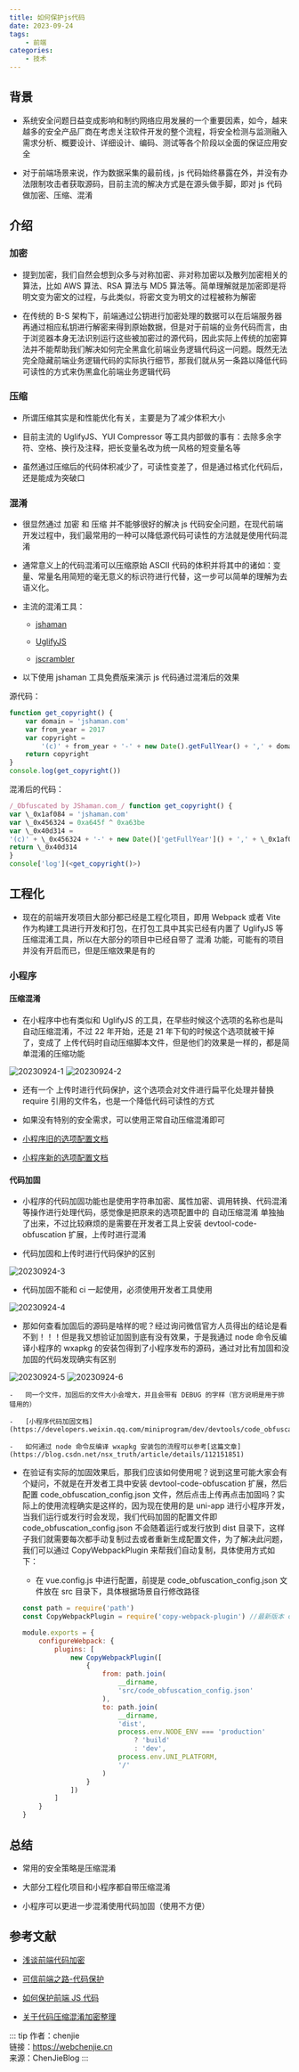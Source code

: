 ```yaml
---
title: 如何保护js代码
date: 2023-09-24
tags:
    - 前端
categories:
    - 技术
---
```


## 背景

-   系统安全问题日益变成影响和制约网络应用发展的一个重要因素，如今，越来越多的安全产品厂商在考虑关注软件开发的整个流程，将安全检测与监测融入需求分析、概要设计、详细设计、编码、测试等各个阶段以全面的保证应用安全

-   对于前端场景来说，作为数据采集的最前线，js 代码始终暴露在外，并没有办法限制攻击者获取源码，目前主流的解决方式是在源头做手脚，即对 js 代码做加密、压缩、混淆

## 介绍

### 加密

-   提到加密，我们自然会想到众多与对称加密、非对称加密以及散列加密相关的算法，比如 AWS 算法、RSA 算法与 MD5 算法等。简单理解就是加密即是将明文变为密文的过程，与此类似，将密文变为明文的过程被称为解密

-   在传统的 B-S 架构下，前端通过公钥进行加密处理的数据可以在后端服务器再通过相应私钥进行解密来得到原始数据，但是对于前端的业务代码而言，由于浏览器本身无法识别运行这些被加密过的源代码，因此实际上传统的加密算法并不能帮助我们解决如何完全黑盒化前端业务逻辑代码这一问题。既然无法完全隐藏前端业务逻辑代码的实际执行细节，那我们就从另一条路以降低代码可读性的方式来伪黑盒化前端业务逻辑代码

### 压缩

-   所谓压缩其实是和性能优化有关，主要是为了减少体积大小

-   目前主流的 UglifyJS、YUI Compressor 等工具内部做的事有：去除多余字符、空格、换行及注释，把长变量名改为统一风格的短变量名等

-   虽然通过压缩后的代码体积减少了，可读性变差了，但是通过格式化代码后，还是能成为突破口

### 混淆

-   很显然通过 加密 和 压缩 并不能够很好的解决 js 代码安全问题，在现代前端开发过程中，我们最常用的一种可以降低源代码可读性的方法就是使用代码混淆

-   通常意义上的代码混淆可以压缩原始 ASCII 代码的体积并将其中的诸如：变量、常量名用简短的毫无意义的标识符进行代替，这一步可以简单的理解为去语义化。

-   主流的混淆工具：

    -   [jshaman](http://www.jshaman.com/)

    -   [UglifyJS](https://github.com/mishoo/UglifyJS)

    -   [jscrambler](https://github.com/jscrambler/jscrambler)

-   以下使用 jshaman 工具免费版来演示 js 代码通过混淆后的效果

源代码：

```js
function get_copyright() {
    var domain = 'jshaman.com'
    var from_year = 2017
    var copyright =
        '(c)' + from_year + '-' + new Date().getFullYear() + ',' + domain
    return copyright
}
console.log(get_copyright())
```

混淆后的代码：

```js
/_Obfuscated by JShaman.com_/ function get_copyright() {
var \_0x1af084 = 'jshaman.com'
var \_0x456324 = 0xa645f ^ 0xa63be
var \_0x40d314 =
'(c)' + \_0x456324 + '-' + new Date()['getFullYear']() + ',' + \_0x1af084
return \_0x40d314
}
console['log'](<get_copyright()>)
```

## 工程化

-   现在的前端开发项目大部分都已经是工程化项目，即用 Webpack 或者 Vite 作为构建工具进行开发和打包，在打包工具中其实已经有内置了 UglifyJS 等压缩混淆工具，所以在大部分的项目中已经自带了 混淆 功能，可能有的项目并没有开启而已，但是压缩效果是有的

### 小程序

#### 压缩混淆

-   在小程序中也有类似和 UglifyJS 的工具，在早些时候这个选项的名称也是叫 自动压缩混淆，不过 22 年开始，还是 21 年下旬的时候这个选项就被干掉了，变成了 上传代码时自动压缩脚本文件，但是他们的效果是一样的，都是简单混淆的压缩功能

![20230924-1](/image/blogs/技术/20230924/blogs-技术-20230924-1.png)
![20230924-2](/image/blogs/技术/20230924/blogs-技术-20230924-2.png)

-   还有一个 上传时进行代码保护，这个选项会对文件进行扁平化处理并替换 require 引用的文件名，也是一个降低代码可读性的方式

-   如果没有特别的安全需求，可以使用正常自动压缩混淆即可

-   [小程序旧的选项配置文档](https://developers.weixin.qq.com/miniprogram/dev/devtools/codecompile_old.html)

-   [小程序新的选项配置文档](https://developers.weixin.qq.com/miniprogram/dev/devtools/codecompile.html)

#### 代码加固

-   小程序的代码加固功能也是使用字符串加密、属性加密、调用转换、代码混淆等操作进行处理代码，感觉像是把原来的选项配置中的 自动压缩混淆 单独抽了出来，不过比较麻烦的是需要在开发者工具上安装 devtool-code-obfuscation 扩展，上传时进行混淆

-   代码加固和上传时进行代码保护的区别

![20230924-3](/image/blogs/技术/20230924/blogs-技术-20230924-3.png)

-   代码加固不能和 ci 一起使用，必须使用开发者工具使用

![20230924-4](/image/blogs/技术/20230924/blogs-技术-20230924-4.png)

-   那如何查看加固后的源码是啥样的呢？经过询问微信官方人员得出的结论是看不到！！！但是我又想验证加固到底有没有效果，于是我通过 node 命令反编译小程序的 wxapkg 的安装包得到了小程序发布的源码，通过对比有加固和没加固的代码发现确实有区别

![20230924-5](/image/blogs/技术/20230924/blogs-技术-20230924-5.png)
![20230924-6](/image/blogs/技术/20230924/blogs-技术-20230924-6.png)

    -   同一个文件，加固后的文件大小会增大，并且会带有 DEBUG 的字样（官方说明是用于排错用的）

    -   [小程序代码加固文档](https://developers.weixin.qq.com/miniprogram/dev/devtools/code_obfuscation.html)

    -   如何通过 node 命令反编译 wxapkg 安装包的流程可以参考[这篇文章](https://blog.csdn.net/nsx_truth/article/details/112151851)

-   在验证有实际的加固效果后，那我们应该如何使用呢？说到这里可能大家会有个疑问，不就是在开发者工具中安装 devtool-code-obfuscation 扩展，然后配置 code_obfuscation_config.json 文件，然后点击上传再点击加固吗？实际上的使用流程确实是这样的，因为现在使用的是 uni-app 进行小程序开发，当我们运行或发行时会发现，我们代码加固的配置文件即 code_obfuscation_config.json 不会随着运行或发行放到 dist 目录下，这样子我们就需要每次都手动复制过去或者重新生成配置文件，为了解决此问题，我们可以通过 CopyWebpackPlugin 来帮我们自动复制，具体使用方式如下：

    -   在 vue.config.js 中进行配置，前提是 code_obfuscation_config.json 文件放在 src 目录下，具体根据场景自行修改路径

    ```js
    const path = require('path')
    const CopyWebpackPlugin = require('copy-webpack-plugin') //最新版本 copy-webpack-plugin 插件暂不兼容，推荐 v5.0.0

    module.exports = {
        configureWebpack: {
            plugins: [
                new CopyWebpackPlugin([
                    {
                        from: path.join(
                            __dirname,
                            'src/code_obfuscation_config.json'
                        ),
                        to: path.join(
                            __dirname,
                            'dist',
                            process.env.NODE_ENV === 'production'
                                ? 'build'
                                : 'dev',
                            process.env.UNI_PLATFORM,
                            '/'
                        )
                    }
                ])
            ]
        }
    }
    ```

## 总结

-   常用的安全策略是压缩混淆

-   大部分工程化项目和小程序都自带压缩混淆

-   小程序可以更进一步混淆使用代码加固（使用不方便）

## 参考文献

-   [浅谈前端代码加密](https://cloud.tencent.com/developer/article/1489601)

-   [可信前端之路-代码保护](https://www.cnblogs.com/alisecurity/p/5852923.html)

-   [如何保护前端 JS 代码](https://blog.csdn.net/weixin_42884230/article/details/81427696)

-   [关于代码压缩混淆加密整理](https://www.cnblogs.com/horsemoon/p/7111416.html)

::: tip
作者：chenjie <br/>
链接：https://webchenjie.cn <br/>
来源：ChenJieBlog
:::
